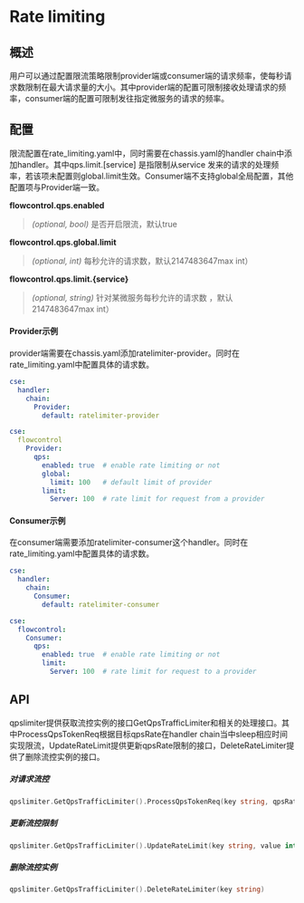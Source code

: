 # Rate limiting
## 概述

用户可以通过配置限流策略限制provider端或consumer端的请求频率，使每秒请求数限制在最大请求量的大小。其中provider端的配置可限制接收处理请求的频率，consumer端的配置可限制发往指定微服务的请求的频率。

## 配置

限流配置在rate\_limiting.yaml中，同时需要在chassis.yaml的handler chain中添加handler。其中qps.limit.\[service\] 是指限制从service 发来的请求的处理频率，若该项未配置则global.limit生效。Consumer端不支持global全局配置，其他配置项与Provider端一致。

**flowcontrol.qps.enabled**
> *(optional, bool)* 是否开启限流，默认true

**flowcontrol.qps.global.limit**
> *(optional, int)* 每秒允许的请求数，默认2147483647max int）

**flowcontrol.qps.limit.{service}**
> *(optional, string)* 针对某微服务每秒允许的请求数 ，默认2147483647max int）


#### Provider示例

provider端需要在chassis.yaml添加ratelimiter-provider。同时在rate\_limiting.yaml中配置具体的请求数。

```yaml
cse:
  handler:
    chain:
      Provider:
        default: ratelimiter-provider
```

```yaml
cse:
  flowcontrol
    Provider:
      qps:
        enabled: true  # enable rate limiting or not
        global:
          limit: 100   # default limit of provider
        limit:
          Server: 100  # rate limit for request from a provider
```

#### Consumer示例

在consumer端需要添加ratelimiter-consumer这个handler。同时在rate\_limiting.yaml中配置具体的请求数。

```yaml
cse:
  handler:
    chain:
      Consumer:
        default: ratelimiter-consumer
```

```yaml
cse:
  flowcontrol:
    Consumer:
      qps:
        enabled: true  # enable rate limiting or not
        limit:
          Server: 100  # rate limit for request to a provider
```

## API

qpslimiter提供获取流控实例的接口GetQpsTrafficLimiter和相关的处理接口。其中ProcessQpsTokenReq根据目标qpsRate在handler chain当中sleep相应时间实现限流，UpdateRateLimit提供更新qpsRate限制的接口，DeleteRateLimiter提供了删除流控实例的接口。

##### 对请求流控

```go
qpslimiter.GetQpsTrafficLimiter().ProcessQpsTokenReq(key string, qpsRate int)
```

##### 更新流控限制

```go
qpslimiter.GetQpsTrafficLimiter().UpdateRateLimit(key string, value interface{})
```

##### 删除流控实例

```go
qpslimiter.GetQpsTrafficLimiter().DeleteRateLimiter(key string)
```



